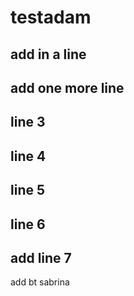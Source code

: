 # testadam

## add in a line  

## add one more line

## line 3

## line 4

## line 5

## line 6

## add line 7

add bt sabrina
